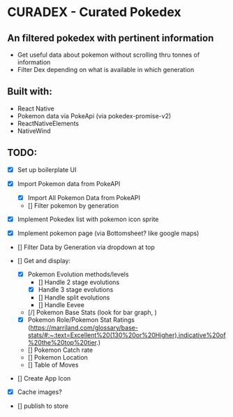 # CURADEX - Curated Pokedex

## An filtered pokedex with pertinent information

- Get useful data about pokemon without scrolling thru tonnes of information
- Filter Dex depending on what is available in which generation

## Built with:

- React Native
- Pokemon data via PokeApi (via pokedex-promise-v2)
- ReactNativeElements
- NativeWind

## TODO:

- [x] Set up boilerplate UI
- [x] Import Pokemon data from PokeAPI

  - [x] Import All Pokemon Data from PokeAPI
  - [] Filter pokemon by generation

- [x] Implement Pokedex list with pokemon icon sprite
- [x] Implement pokemon page (via Bottomsheet? like google maps)

- [] Filter Data by Generation via dropdown at top
- [] Get and display:

  - [x] Pokemon Evolution methods/levels
    - [] Handle 2 stage evolutions
    - [x] Handle 3 stage evolutions
    - [] Handle split evolutions
    - [] Handle Eevee
  - [/] Pokemon Base Stats (look for bar graph, )
  - [x] Pokemon Role/Pokemon Stat Ratings (https://marriland.com/glossary/base-stats/#:~:text=Excellent%20(130%20or%20Higher),indicative%20of%20the%20top%20tier.)
  - [] Pokemon Catch rate
  - [] Pokemon Location
  - [] Table of Moves

- [] Create App Icon
- [x] Cache images?
- [] publish to store
